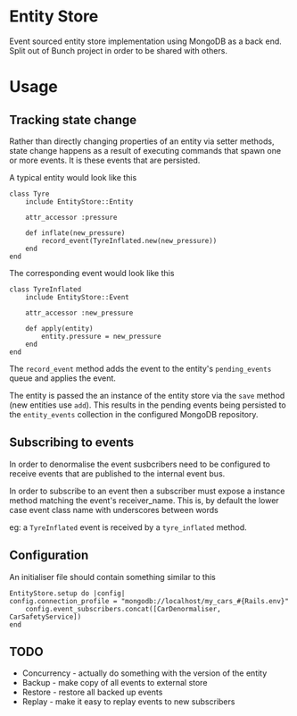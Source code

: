 # Entity Store

Event sourced entity store implementation using MongoDB as a back end. Split out of Bunch project in order to be shared with others.

# Usage

## Tracking state change

Rather than directly changing properties of an entity via setter methods, state change happens as a result of executing commands that spawn one or more events. It is these events that are persisted.

A typical entity would look like this

	class Tyre
		include EntityStore::Entity

		attr_accessor :pressure

		def inflate(new_pressure)
			record_event(TyreInflated.new(new_pressure))
		end
	end

The corresponding event would look like this

	class TyreInflated
		include EntityStore::Event

		attr_accessor :new_pressure

		def apply(entity)
			entity.pressure = new_pressure
		end
	end

The `record_event` method adds the event to the entity's `pending_events` queue and applies the event. 

The entity is passed the an instance of the entity store via the `save` method (new entities use `add`). This results in the pending events being persisted to the `entity_events` collection in the configured MongoDB repository.

## Subscribing to events

In order to denormalise the event susbcribers need to be configured to receive events that are published to the internal event bus. 

In order to subscribe to an event then a subscriber must expose a instance method matching the event's receiver_name. This is, by default the lower case event class name with underscores between words

eg: a `TyreInflated` event is received by a `tyre_inflated` method.

## Configuration

An initialiser file should contain something similar to this

	EntityStore.setup do |config|
  	config.connection_profile = "mongodb://localhost/my_cars_#{Rails.env}"
		config.event_subscribers.concat([CarDenormaliser, CarSafetyService])
	end
	
## TODO

+ Concurrency - actually do something with the version of the entity
+ Backup - make copy of all events to external store
+ Restore - restore all backed up events
+ Replay - make it easy to replay events to new subscribers
		